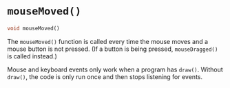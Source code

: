 # `mouseMoved()`

```dart
void mouseMoved()
```

The `mouseMoved()` function is called every time the mouse moves and a mouse button is not pressed. (If a button is being pressed, `mouseDragged()` is called instead.)

Mouse and keyboard events only work when a program has `draw()`. Without `draw()`, the code is only run once and then stops listening for events.
